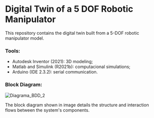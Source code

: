 # Digital Twin of a 5 DOF Robotic Manipulator
This repository contains the digital twin built from a 5-DOF robotic manipulator model.

### Tools:
- Autodesk Inventor (2021): 3D modeling;
- Matlab and Simulink (R2021b): computacional simulations;
- Arduino (IDE 2.3.2): serial communication.

### Block Diagram:
![Diagrama_BDD_2](https://github.com/user-attachments/assets/806d89f0-12b0-4a41-96a4-ec408c504df7)



The block diagram shown in image details the structure and interaction flows between the system's components.
